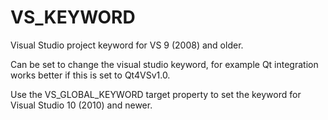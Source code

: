  

# VS_KEYWORD  
Visual Studio project keyword for VS 9 (2008) and older.  

Can be set to change the visual studio keyword, for example Qt
integration works better if this is set to Qt4VSv1.0.  

Use the VS_GLOBAL_KEYWORD target property to set the
keyword for Visual Studio 10 (2010) and newer.  

